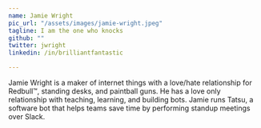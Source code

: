 ```yaml
---
name: Jamie Wright
pic_url: "/assets/images/jamie-wright.jpeg"
tagline: I am the one who knocks
github: ""
twitter: jwright
linkedin: /in/brilliantfantastic

---
```

Jamie Wright is a maker of internet things with a love/hate relationship for Redbull™, standing desks, and paintball guns. He has a love only relationship with teaching, learning, and building bots. Jamie runs Tatsu, a software bot that helps teams save time by performing standup meetings over Slack.